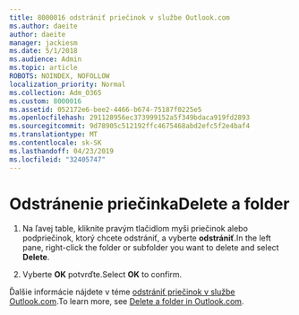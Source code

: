 ```yaml
---
title: 8000016 odstrániť priečinok v službe Outlook.com
ms.author: daeite
author: daeite
manager: jackiesm
ms.date: 5/1/2018
ms.audience: Admin
ms.topic: article
ROBOTS: NOINDEX, NOFOLLOW
localization_priority: Normal
ms.collection: Adm_O365
ms.custom: 8000016
ms.assetid: 052172e6-bee2-4466-b674-75187f0225e5
ms.openlocfilehash: 291128956ec373999152a5f349bdaca919fd2893
ms.sourcegitcommit: 9d78905c512192ffc4675468abd2efc5f2e4baf4
ms.translationtype: MT
ms.contentlocale: sk-SK
ms.lasthandoff: 04/23/2019
ms.locfileid: "32405747"
---
```

# <a name="delete-a-folder"></a><span data-ttu-id="e4cc2-102">Odstránenie priečinka</span><span class="sxs-lookup"><span data-stu-id="e4cc2-102">Delete a folder</span></span>

1. <span data-ttu-id="e4cc2-103">Na ľavej table, kliknite pravým tlačidlom myši priečinok alebo podpriečinok, ktorý chcete odstrániť, a vyberte **odstrániť**.</span><span class="sxs-lookup"><span data-stu-id="e4cc2-103">In the left pane, right-click the folder or subfolder you want to delete and select **Delete**.</span></span> 
    
2. <span data-ttu-id="e4cc2-104">Vyberte **OK** potvrďte.</span><span class="sxs-lookup"><span data-stu-id="e4cc2-104">Select **OK** to confirm.</span></span> 
    
<span data-ttu-id="e4cc2-105">Ďalšie informácie nájdete v téme [odstrániť priečinok v službe Outlook.com](https://go.microsoft.com/fwlink/p/?linkid=873134).</span><span class="sxs-lookup"><span data-stu-id="e4cc2-105">To learn more, see [Delete a folder in Outlook.com](https://go.microsoft.com/fwlink/p/?linkid=873134).</span></span>
  

